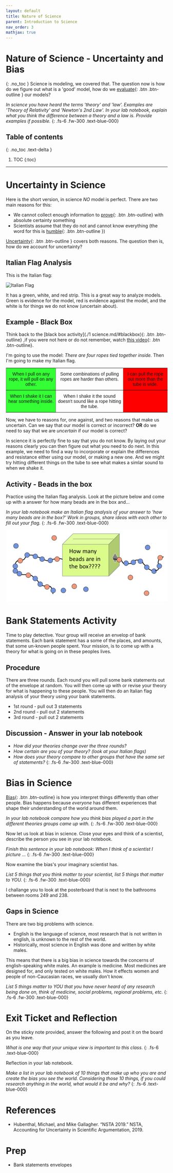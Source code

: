 ```yaml
---
layout: default
title: Nature of Science
parent: Introduction to Science
nav_order: 3
mathjax: true
---
```


# Nature of Science - Uncertainty and Bias
{: .no_toc }
Science is modeling, we covered that.
The question now is how do we figure out what is a 'good' model, how do we 
[evaluate](https://translate.google.com/#view=home&op=translate&sl=en&tl=es&text=evaluate){: .btn .btn-outline } our models?

_In science you have heard the terms 'theory' and 'law'. Examples are 'Theory of Relativity' and 'Newton's 2nd Law'.  In your lab notebook, explain what you think the difference between a theory and a law is.  Provide examples if possible._
{: .fs-6 .fw-300 .text-blue-000} 

<!-- table of contents for the page -->
## Table of contents
{: .no_toc .text-delta }

1. TOC
{:toc}

---
# Uncertainty in Science
Here is the short version, in science *NO* model is perfect.
There are two main reasons for this:

  * We cannot collect enough information to [prove](https://translate.google.com/#view=home&op=translate&sl=en&tl=es&text=prove){: .btn .btn-outline} with absolute certainty something
  * Scientists assume that they do not and cannot know everything (the word for this is [humble](https://translate.google.com/#view=home&op=translate&sl=en&tl=es&text=humble){: .btn .btn-outline })

[Uncertainty](https://translate.google.com/#view=home&op=translate&sl=en&tl=es&text=uncertainty){: .btn .btn-outline } covers both reasons.
The question then is, how do we account for uncertainty?

## Italian Flag Analysis
This is the Italian flag:

![Italian Flag](https://upload.wikimedia.org/wikipedia/en/0/03/Flag_of_Italy.svg)

It has a green, white, and red strip.
This is a great way to analyze models.
Green is evidence for the model,
red is evidence against the model,
and the white is for things we do not know (uncertain about).

## Example - Black Box
Think back to the 
[black box activity](./1 science.md/#blackbox){: .btn .btn-outline}
,if you were not here or do not remember, watch [this video](https://www.youtube.com/watch?v=ZROo1LHeQ54){: .btn .btn-outline}.

I'm going to use the model: _There are four ropes tied together inside._
Then I'm going to make my Italian flag.

<style type="text/css">
.tg  {border-collapse:collapse;border-spacing:0;}
.tg td{font-family:Arial, sans-serif;font-size:14px;padding:10px 5px;border-style:solid;border-width:1px;overflow:hidden;word-break:normal;border-color:black;}
.tg th{font-family:Arial, sans-serif;font-size:14px;font-weight:normal;padding:10px 5px;border-style:solid;border-width:1px;overflow:hidden;word-break:normal;border-color:black;}
.tg .tg-fq1u{background-color:#fe0000;border-color:inherit;text-align:center;vertical-align:top}
.tg .tg-kndx{background-color:#34ff34;border-color:inherit;text-align:center;vertical-align:top}
.tg .tg-c3ow{border-color:inherit;text-align:center;vertical-align:top}
</style>
<table class="tg">
  <tr>
    <td class="tg-kndx">When I pull on any rope, it will pull on any other.</td>
    <td class="tg-c3ow">Some combinations of pulling ropes are harder than others.</td>
    <td class="tg-fq1u">I can pull the rope out more than the tube is wide.</td>
  </tr>
  <tr>
    <td class="tg-kndx">When I shake it I can hear something inside.</td>
    <td class="tg-c3ow">When I shake it the sound doesn't sound like a rope hitting the tube.</td>
    <td class="tg-fq1u"></td>
  </tr>
</table>

Now, we have to reasons for, one against, and two reasons that make us uncertain.
Can we say that our model is correct or incorrect?
**OR** do we need to say that we are *uncertain* if our model is correct?

In science it is perfectly fine to say that you do not know.
By laying out your reasons clearly you can then figure out what you need to do next.
In this example, we need to find a way to incorporate or explain the differences and resistance either using our model, or making a new one.
And we might try hitting different things on the tube to see what makes a simlar sound to when we shake it.


## Activity - Beads in the box
Practice using the Italian flag analysis.
Look at the picture below and come up with a answer for how many beads are in the box and...

_In your lab notebook make an Italian flag analysis of your answer to 'how many beads are in the box?'  Work in groups, share ideas with each other to fill out your flag._
{: .fs-6 .fw-300 .text-blue-000}

![Beads in the box](./Images/beads.png)

# Bank Statements Activity
Time to play detective.
Your group will receive an envelop of bank statements.
Each bank statement has a some of the places, and amounts, that some un-known people spent.
Your mission, is to come up with a theory for what is going on in these peoples lives.

##  Procedure
There are three rounds.
Each round you will pull some bank statements out of the envelope at random.
You will then come up with or revise your theory for what is happening to these people.
You will then do an Italian flag analysis of your theory using your bank statements.

  * 1st round - pull out 3 statements
  * 2nd round - pull out 2 statements
  * 3rd round - pull out 2 statements

## Discussion - Answer in your lab notebook

  * _How did your theories change over the three rounds?_
  * _How certain are you of your theory? (look at your Italian flags)_
  * _How does your theory compare to other groups that have the same set of statements?_
{: .fs-6 .fw-300 .text-blue-000}

# Bias in Science
[Bias](https://translate.google.com/#view=home&op=translate&sl=en&tl=es&text=bias){: .btn .btn-outline}
is how you interpret things differently than other people.
Bias happens because _everyone_ has different experiences that shape their understanding of the world around them.

_In your lab notebook compare how you think bias played a part in the different theories groups came up with._
{: .fs-6 .fw-300 .text-blue-000}

Now let us look at bias in science.
Close your eyes and think of a scientist, describe the person you see in your lab notebook.

_Finish this sentence in your lab notebook:  When I think of a scientist I picture ..._
{: .fs-6 .fw-300 .text-blue-000}

Now examine the bias's your imaginary scientist has.

_List 5 things that you think matter to your scientist, list 5 things that matter to YOU._
{: .fs-6 .fw-300 .text-blue-000}

I challange you to look at the posterboard that is next to the bathrooms between rooms 249 and 238.

## Gaps in Science
There are two big problems with science.
  
  * English is the language of science, most research that is not written in english, is unknown to the rest of the world.
  * Historically, most science in English was done and written by white males.

This means that there is a big bias in science towards the concerns of english-speaking white males.
An example is medicine.
Most medicines are designed for, and only tested on white males.
How it effects women and people of non-Caucasian races, we usually don't know.

_List 5 things matter to YOU that you have never heard of any research being done on, think of medicine, social problems, regional problems, etc._
{: .fs-6 .fw-300 .text-blue-000}

# Exit Ticket and Reflection
On the sticky note provided, answer the following and post it on the board as you leave.

_What is one way that your unique view is important to this class._
{: .fs-6 .text-blue-000}

Reflection in your lab notebook.

_Make a list in your lab notebook of 10 things that make up who you are and create the bias you see the world.  Considering those 10 things, if you could research anything in the world, what would it be and why?_
{: .fs-6 .text-blue-000}

# References
  * Hubenthal, Michael, and Mike Gallagher. “NSTA 2019.” NSTA, Accounting for Uncertainty in Scientific Argumentation, 2019.

# Prep
  * Bank statements envelopes
